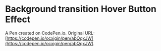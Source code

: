 # Background transition Hover Button Effect

A Pen created on CodePen.io. Original URL: [https://codepen.io/ocxigin/pen/abQqxJW](https://codepen.io/ocxigin/pen/abQqxJW).

